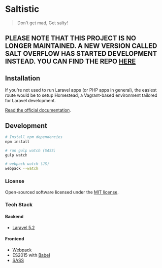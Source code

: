 # Saltistic

> Don't get mad, Get salty!

## PLEASE NOTE THAT THIS PROJECT IS NO LONGER MAINTAINED. A NEW VERSION CALLED SALT OVERFLOW HAS STARTED DEVELOPMENT INSTEAD. YOU CAN FIND THE REPO [HERE](https://github.com/tomzmtl/SaltOverflow)

## Installation

If you're not used to run Laravel apps (or PHP apps in general), the easiest route would be to setup Homestead, a Vagrant-based environment tailored for Laravel development.

[Read the official documentation](https://laravel.com/docs/5.2/homestead).

## Development

```bash
# Install npm dependencies
npm install

# run gulp watch (SASS)
gulp watch

# webpack watch (JS)
webpack --watch
```

### License

Open-sourced software licensed under the [MIT license](http://opensource.org/licenses/MIT).


### Tech Stack

#### Backend
* [Laravel 5.2](https://laravel.com/docs/5.2)

#### Frontend
* [Webpack](https://webpack.github.io)
* ES2015 with [Babel](https://babeljs.io)
* [SASS](http://sass-lang.com/)
